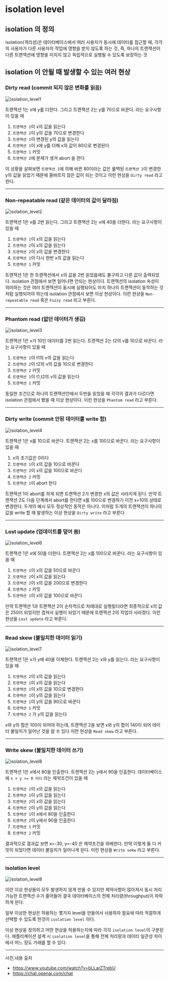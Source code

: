 # isolation level

## isolation 의 정의

isolation(격리성)은 데이터베이스에서 여러 사용자가 동시에 데이터를 접근할 때, 각각의 사용자가 다른 사용자의 작업에 영향을 받지 않도록 하는 것, 즉, 하나의 트랜잭션이 다른 트랜잭션에 영향을 미치지 않고 독립적으로 실행될 수 있도록 보장하는 것

## isolation 이 안될 때 발생할 수 있는 여러 현상

### Dirty read (commit 되지 않은 변화를 읽음)

![isolation_level1](../images/isolation_level1.png)

트랜잭션 1는 x에 y를 더한다. 그리고 트랜잭션 2는 y를 70으로 바꾼다. 라는 요구사항이 있을 때 

1. `트랜잭션 1`이 x의 값을 읽는다
2. `트랜잭션 2`이 y의 값을 70으로 변경한다
3. `트랜잭션 1`이 변경된 y의 값을 읽는다
4. `트랜잭션 1`이 x에 y를 더해 x의 값이 80으로 변경된다
5. `트랜잭션 1` 커밋
6. `트랜잭션 2`에 문제가 생겨 abort 을 한다

이 상황을 살펴보면 `트랜잭션 1`에 의해 바뀐 80이라는 값은 롤백된 `트랜잭션 2`이 변경한 y의 값을 읽었기 때문에 올바르지 않은 값이 되는 것이고 이런 현상을 `Dirty read` 라고 한다.

---

### Non-repeatable read (같은 데이터의 값이 달라짐)

![isolation_level2](../images/isolation_level2.png)

트랜잭션 1은 x를 2번 읽는다. 그리고 트랜잭션 2는 x에 40을 더한다. 라는 요구사항이 있을 때 

1. `트랜잭션 1`이 x의 값을 읽는다
2. `트랜잭션 2`이 x의 값을 읽는다
3. `트랜잭션 2`이 x의 값을 변경한다
4. `트랜잭션 1`이 다시 한번 x의 값을 읽는다
5. `트랜잭션 1` 커밋

트랜잭션 1은 한 트랜잭션에서 x의 값을 2번 읽었음에도 불구하고 다른 값이 출력되었다. isolation 관점에서 보면 일어나면 안되는 현상이다. 트랜잭션의 isolation 속성이 의미하는 것은 여러 트랜잭션이 동시에 실행되어도 마치 하나의 트랜잭션이 동작하는 것처럼 실행되어야 하는데 isolation 관점에서 보면 이상 현상이다. 이런 현상을 `Non-repeatable read` 혹은 `Fuzzy read` 라고 부른다.

---

### Phantom read (없던 데이터가 생김)

![isolation_level3](../images/isolation_level3.png)

트랜잭션 1은 v가 10인 데이터를 2번 읽는다. 트랜잭션 2는 t2의 v를 10으로 바꾼다. 라는 요구사항이 있을 때

1. `트랜잭션 1`이 t1의 v의 값을 읽는다
2. `트랜잭션 2`이 t2의 v의 값을 10으로 변경한다
 3. `트랜잭션 2` 커밋
4. `트랜잭션 1`이 t1,t2의 v의 값을 읽는다
5. `트랜잭션 1` 커밋

동일한 조건으로 하나의 트랜잭션안에서 두번을 읽었을 때 각각의 결과가 다르다면 isolation 관점에서 봤을 때 이상 현상이다. 이런 현상을 `Phantom read` 라고 부른다.

---

### Dirty write (commit 안된 데이터를 write 함)

![isolation_level4](../images/isolation_level4.png)

트랜잭션 1은 x를 10으로 바꾼다. 트랜잭션 2는 x를 100으로 바꾼다. 라는 요구사항이 있을 때

1. x의 초기값은 0이다
2. `트랜잭션 1`이 x의 값을 10으로 바꾼다
3. `트랜잭션 2`이 x의 값을 100으로 바꾼다
4. `트랜잭션 2` 커밋
5. `트랜잭션 1`이 abort 한다

트랜잭션 1이 abort를 하게 되면 트랜잭션 2가 변경한 x의 값은 사라지게 된다. 만약 트랜잭션 2도 다음 단계에서 abort를 한다면 x를 100으로 변경하기 이전 x=10의 상태로 변경한다. 두개의 예시 모두 정상적인 동작은 아니다. 이처럼 두개의 트랜잭션이 하나의 값을 write 할 때 발생하는 이상 현상을 `Dirty write` 라고 부른다.

---

### Lost update (업데이트를 덮어 씀)

![isolation_level6](../images/isolation_level6.png)

트랜잭션 1은 x에 50을 더한다. 트랜잭션 2는 x를 100으로 바꾼다. 라는 요구사항이 있을 때 

1. `트랜잭션 1`이 x의 값을 50으로 바꾼다
2. `트랜잭션 2`이 x의 값을 읽는다
3. `트랜잭션 2`이 x의 값을 200으로 변경한다
4. `트랜잭션 2` 커밋
5. `트랜잭션 1`이 x의 값을 100으로 바꾼다

만약 트랜잭션 1과 트랜잭션 2이 순차적으로 차례대로 실행됬더라면 최종적으로 x의 값은 250이 되었지만 겹쳐서 실행이 되었기 때문에 트랜잭션 2의 작업이 사라졌다. 이런 현상을 `Lost update` 라고 부른다. 

---

### Read skew (불일치한 데이터 읽기)

![isolation_level7](../images/isolation_level7.png)

트랜잭션 1은 x가 y에 40을 이체한다. 트랜잭션 2는 x와 y를 읽는다. 라는 요구사항이 있을 때

1. `트랜잭션 2`이 x의 값을 읽는다
2. `트랜잭션 1`이 x의 값을 읽는다
3. `트랜잭션 1`이 x의 값을 10으로 변경한다
4. `트랜잭션 1`이 y의 값을 읽는다
5. `트랜잭션 1`이 y의 값을 90으로 바꾼다
6. `트랜잭션 1` 커밋
7. `트랜잭션 2` 가 y의 값을 읽는다

x와 y의 합은 100이 되어야 하는데, 트랜잭션 2을 보면 x와 y의 합이 140이 되어 데이터 불일치가 일어난 것을 알 수 있다 이런 현상을 `Read skew` 라고 부른다.

---

### Write skew (불일치한 데이터 쓰기)

![isolation_level8](../images/isolation_level8.png)

트랜잭션 1은 x에서 80을 인출한다. 트랜잭션 2는 y에서 90을 인출한다. 데이터베이스에 `x + y >= 0 이다` 라는 제약조건이 있을 때

1. `트랜잭션 1`이 x의 값을 읽는다
2. `트랜잭션 1`이 y의 값을 읽는다
3. `트랜잭션 2`이 x의 값을 읽는다
4. `트랜잭션 2`이 y의 값을 읽는다
5. `트랜잭션 1`이 x에서 80을 인출한다
6. `트랜잭션 2`이 y에서 90을 인출한다
7. `트랜잭션 1` 커밋
8. `트랜잭션 2` 커밋

결과적으로 결과값 보면 x=-30, y=-40 은 제약조건을 위배한다. 만약 이렇게 둘 다 커밋이 되었다면 데이터 불일치가 일어나게 된다. 이런 현상을 `Write sekw` 라고 부른다.

---

### isolation level

![isolation_level8](../images/isolation_level9.png)

이런 이상 현상들이 모두 발생하지 않게 만들 수 있지만 제약사항이 많아져서 동시 처리 가능한 트랜잭션 수가 줄어들어 결국 데이터베이스의 전체 처리량(throughput)이 하락하게 된다.

일부 이상한 현상은 허용하는 몇가지 level을 만들어서 사용하자 필요에 따라 적절하게 선택할 수 있도록 한것이 `isolation level` 이다.

이상 현상을 정의하고 어떤 현상을 허용하는지에 따라 각각 `isolation level`이 구분된다. 애플리케이션 설계 시 `isolation level`을 통해 전체 처리량과 데이터 일관성 차이에서 어느 정도 거래를 할 수 있다.

---

사진,내용 출처
- https://www.youtube.com/watch?v=bLLarZTrebU
- https://chat.openai.com/chat